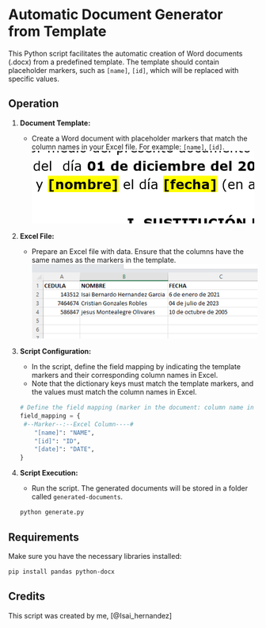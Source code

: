 # Automatic Document Generator from Template

This Python script facilitates the automatic creation of Word documents (.docx) from a predefined template. The template should contain placeholder markers, such as `[name]`, `[id]`, which will be replaced with specific values.

## Operation

1. **Document Template:**
   - Create a Word document with placeholder markers that match the column names in your Excel file. For example: `[name]`, `[id]`.
  ![Naming Convention](images/screenShot.png)

2. **Excel File:**
   - Prepare an Excel file with data. Ensure that the columns have the same names as the markers in the template.
  ![Excel File](images/screenShot2.png)

3. **Script Configuration:**
   - In the script, define the field mapping by indicating the template markers and their corresponding column names in Excel.
   - Note that the dictionary keys must match the template markers, and the values must match the column names in Excel.

   ```python
   # Define the field mapping (marker in the document: column name in Excel)
   field_mapping = {
    #--Marker--:--Excel Column----#
       "[name]": "NAME",
       "[id]": "ID",
       "[date]": "DATE",
   }
   ```

4. **Script Execution:**
   - Run the script. The generated documents will be stored in a folder called `generated-documents`.

   ```bash
   python generate.py
   ```

## Requirements

Make sure you have the necessary libraries installed:

```bash
pip install pandas python-docx
```

## Credits

This script was created by me, [@Isai_hernandez]

